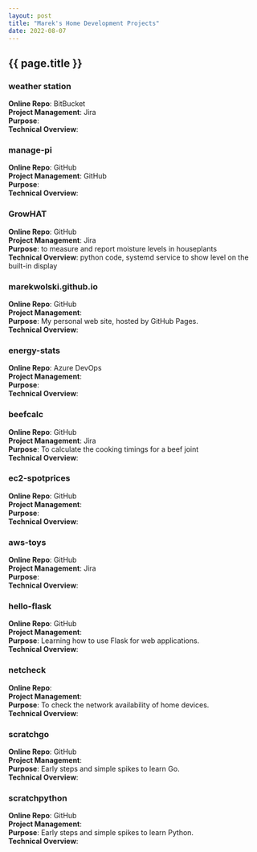 ```yaml
---
layout: post
title: "Marek's Home Development Projects"
date: 2022-08-07
---
```


## {{ page.title }}

### weather station
**Online Repo**: BitBucket <br>
**Project Management**: Jira <br>
**Purpose**: <br>
**Technical Overview**: <br>

### manage-pi
**Online Repo**: GitHub <br>
**Project Management**: GitHub <br>
**Purpose**: <br>
**Technical Overview**: <br>

### GrowHAT
**Online Repo**: GitHub <br>
**Project Management**: Jira <br>
**Purpose**: to measure and report moisture levels in houseplants <br>
**Technical Overview**: python code, systemd service to show level on the built-in display <br>

### marekwolski.github.io
**Online Repo**: GitHub <br>
**Project Management**: <br>
**Purpose**: My personal web site, hosted by GitHub Pages.<br>
**Technical Overview**: <br>

### energy-stats
**Online Repo**: Azure DevOps <br>
**Project Management**: <br>
**Purpose**: <br>
**Technical Overview**: <br>

### beefcalc
**Online Repo**: GitHub <br>
**Project Management**: Jira <br>
**Purpose**: To calculate the cooking timings for a beef joint<br>
**Technical Overview**: <br>

### ec2-spotprices
**Online Repo**: GitHub <br>
**Project Management**: <br>
**Purpose**: <br>
**Technical Overview**: <br>

### aws-toys
**Online Repo**: GitHub <br>
**Project Management**: Jira <br>
**Purpose**: <br>
**Technical Overview**: <br>

### hello-flask
**Online Repo**: GitHub <br>
**Project Management**: <br>
**Purpose**: Learning how to use Flask for web applications.<br>
**Technical Overview**: <br>

### netcheck
**Online Repo**: <br>
**Project Management**: <br> 
**Purpose**: To check the network availability of home devices.<br>
**Technical Overview**: <br>

### scratchgo
**Online Repo**: GitHub <br>
**Project Management**: <br> 
**Purpose**: Early steps and simple spikes to learn Go.<br>
**Technical Overview**: <br>

### scratchpython
**Online Repo**: GitHub <br>
**Project Management**:  <br>
**Purpose**:  Early steps and simple spikes to learn Python. <br>
**Technical Overview**: <br>

